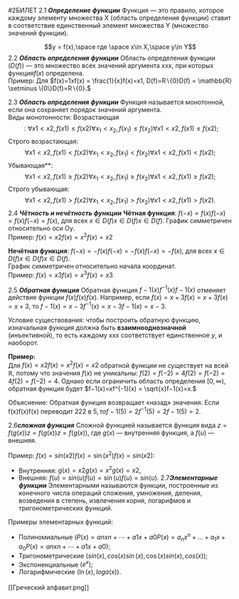 #2БИЛЕТ
2.1 ***Определение функции***
Функция — это правило, которое каждому элементу множества X (область определения функции) ставит в соответствие единственный элемент множества Y (множество значений функции).

$$y = f(x),\space где  \space x\in X,\space y\in Y$$
2.2 ***Область определения функции***
Область определения функции  $(D(f))$ — это множество всех значений аргумента xxx, при которых функция$f(x)$ определена.  
Пример: Для $f(x)=1xf(x) = \frac{1}{x}f(x)=x1​, D(f)=R∖{0}D(f) = \mathbb{R} \setminus \{0\}D(f)=R∖{0}.$

2.3 ***Область определения функции***
Функция называется монотонной, если она сохраняет порядок значений аргумента.  
Виды монотонности:
 Возрастающая
$$: ∀x1<x2,f(x1)≤f(x2)\forall x_1 < x_2, f(x_1) \leq f(x_2)∀x1​<x2​,f(x1​)≤f(x2​);$$
 Строго возрастающая:$$ ∀x1<x2,f(x1)<f(x2)\forall x_1 < x_2, f(x_1) < f(x_2)∀x1​<x2​,f(x1​)<f(x2​);$$
Убывающая**:$$ ∀x1<x2,f(x1)≥f(x2)\forall x_1 < x_2, f(x_1) \geq f(x_2)∀x1​<x2​,f(x1​)≥f(x2​);$$
Строго убывающая: $$∀x1<x2,f(x1)>f(x2)\forall x_1 < x_2, f(x_1) > f(x_2)∀x1​<x2​,f(x1​)>f(x2​).$$
2.4 ***Чётность и нечётность функции***
 **Чётная функция**: $f(−x)=f(x)f(-x) = f(x)f(−x)=f(x),$ для всех $x∈D(f)x \in D(f)x∈D(f).$
График симметричен относительно оси Oy.  
Пример: $f(x)=x2f(x) = x^2f(x)=x2$

 **Нечётная функция**: $f(−x)=−f(x)f(-x) = -f(x)f(−x)=−f(x),$ для всех  $x∈D(f)x \in D(f)x∈D(f).$  
График симметричен относительно начала координат.  
Пример: $f(x)=x3f(x) = x^3f(x)=x3$

2.5 ***Обратная функция***
Обратная функция $f−1(x)f^{-1}(x)f−1(x)$ отменяет действие функции $f(x)f(x)f(x)$. Например, если $f(x)=x+3f(x) = x + 3f(x)=x+3$, то $f−1(x)=x−3f^{-1}(x) = x - 3f−1(x)=x−3.$

Условие существования: чтобы построить обратную функцию, изначальная функция должна быть **взаимнооднозначной** (инъективной), то есть каждому xxx соответствует единственное $y$, и наоборот.

**Пример:**  
Для $f(x)=x2f(x) = x^2f(x)=x2$ обратной функции не существует на всей $\mathbb{R}$, потому что значения $f(x)$ не уникальны: $f(2)=f(−2)=4f(2) = f(-2) = 4f(2)=f(−2)=4$. Однако если ограничить область определения $[0, \infty),$ обратная функция будет $f−1(x)=xf^{-1}(x) = \sqrt{x}f−1(x)=x​.$

Объяснение: Обратная функция возвращает «назад» значения. Если f(x)f(x)f(x) переводит 222 в $5, то f−1(5)=2f^{-1}(5) = 2f−1(5)=2.$

2.6***сложная функция***
Сложной функцией называется функция вида $z=f(g(x))z = f(g(x))z=f(g(x)),$ где $g(x)$ — внутренняя функция, а $f(u)$ — внешняя.

Пример: $f(x)=sin⁡(x2)f(x) = \sin(x^2)f(x)=sin(x2):$

- Внутренняя: $g(x)=x2g(x) = x^2g(x)=x2,$
- Внешняя: $f(u)=sin⁡(u)f(u) = \sin(u)f(u)=sin(u).$
2.7***Элементарные функции***
Элементарными называются функции, построенные из конечного числа операций сложения, умножения, деления, возведения в степень, извлечения корня, логарифмов и тригонометрических функций.

Примеры элементарных функций:

- Полиномиальные $(P(x)=anxn+⋯+a1x+a0P(x) = a_n x^n + \dots + a_1 x + a_0P(x)=an​xn+⋯+a1​x+a0​);$
- Тригонометрические $(sin⁡(x),cos⁡(x)\sin(x), \cos(x)sin(x),cos(x));$
- Экспоненциальные $(e^x);$
- Логарифмические $(\ln⁡(x),log_⁡a(x)).$

[[Греческий алфавит.png]]